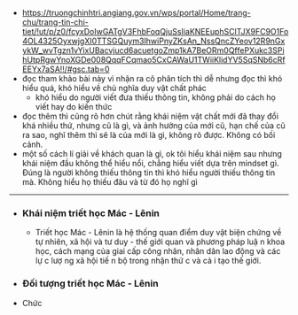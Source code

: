 - https://truongchinhtri.angiang.gov.vn/wps/portal/Home/trang-chu/trang-tin-chi-tiet/!ut/p/z0/fcyxDoIwGATgV3FhbFoqQjuSsIiaKNEEuphSClTJX9FC9O1Fo4OL4325OyxwjgXI0TTSGQuym3IhwiPnyZKsAn_NssQncZYeov12R9nGxykW_wvTgzn1vYixUBacvjucd6acuetgoZmp1kA7BeORm0QffePXukc3SPihUtpRgwYnoXGDe008QqqFCqmao5CxCAWaU1TWiiKlidYV5SqSNb6cRfEEYx7aSA!!/#gsc.tab=0
- đọc tham khảo bài này vì nhận ra cô phân tích thì dễ nhưng đọc thì khó hiểu quá, khó hiểu về chủ nghĩa duy vật chất phác
	- khó hiểu do người viết đưa thiếu thông tin, không phải do cách họ viết hay do kiến thức
- đọc thêm thì cũng rõ hơn chút rằng khái niệm vật chất mới đã thay đổi khá nhiều thứ, nhưng cũ là gì, và ảnh hưởng của mới cũ, hạn chế của cũ ra sao, nghĩ thêm thì sẽ là của mới là gì, không rõ được. Không có bối cảnh.
- một số cách lí giải về khách quan là gì, ok tôi hiểu khái niệm sau nhưng khái niệm đầu không thể hiểu nổi, chẳng hiểu viết dựa trên mindset gì. Đúng là người không thiếu thông tin thì khó hiểu người thiếu thông tin mà. Không hiểu họ thiếu đâu và từ đó họ nghĩ gì
- ---
- ### Khái niệm triết học Mác - Lênin
	- Triết học Mác - Lênin là hệ thống quan điểm duy vật biện chứng về tự nhiên, xã hội và tư duy - thế giới quan và phương pháp luậ n khoa học,
	  cách mạng của giai cấp công nhân, nhân dân lao động và các lự c lượ ng
	  xã hội tiế n bộ trong nhận thứ c và cả i tạo thế giới.
- ### Đối tượng triết học Mác - Lênin
- Chức